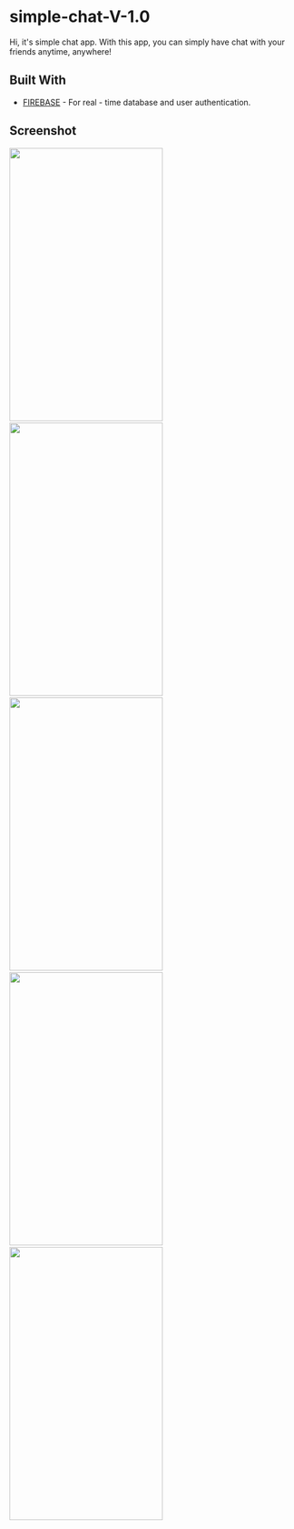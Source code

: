 # simple-chat-V-1.0

Hi, it's simple chat app. With this app, you can simply have chat with your friends anytime, anywhere!

## Built With 
* [FIREBASE](https://firebase.google.com/) - For real - time database and user authentication.

## Screenshot
<img src="https://user-images.githubusercontent.com/24683971/31479505-f0f503e6-af41-11e7-9691-a15aa05de4d9.png" width="270"   height="480"/> ` ` <img src="https://user-images.githubusercontent.com/24683971/31479521-0a92978c-af42-11e7-8dc8-4541a15ee557.PNG" width="270" height="480"/> ` ` <img src="https://user-images.githubusercontent.com/24683971/31479534-1538ecae-af42-11e7-8154-42353889ca46.PNG" width="270" height="480"/> ` ` <img src="https://user-images.githubusercontent.com/24683971/31479545-22961c14-af42-11e7-8ef8-65e4f9c241b3.PNG" width="270" height="480"/> ` ` <img src="https://user-images.githubusercontent.com/24683971/31479554-30e99c0a-af42-11e7-8dc0-3e61a7833f0f.PNG" width="270" height="480"/>
